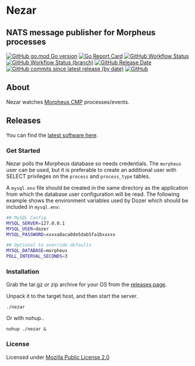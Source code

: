 # Nezar

## NATS message publisher for Morpheus processes

[![GitHub go.mod Go version](https://img.shields.io/github/go-mod/go-version/spoonboy-io/nezar?style=flat-square)](https://go.dev/)
[![Go Report Card](https://goreportcard.com/badge/github.com/spoonboy-io/nezar?style=flat-square)](https://goreportcard.com/report/github.com/spoonboy-io/nezar)
[![GitHub Workflow Status](https://img.shields.io/github/actions/workflow/status/spoonboy-io/nezar/build.yml?branch=main&style=flat-square)](https://github.com/spoonboy-io/nezar/actions/workflows/build.yml)
[![GitHub Workflow Status (branch)](https://img.shields.io/github/actions/workflow/status/spoonboy-io/nezar/unit_test.yml?branch=main&label=tests&style=flat-square)](https://github.com/spoonboy-io/nezar/actions/workflows/unit_test.yml)
[![GitHub Release Date](https://img.shields.io/github/release-date/spoonboy-io/nezar?style=flat-square)](https://github.com/spoonboy-io/nezar/releases)
[![GitHub commits since latest release (by date)](https://img.shields.io/github/commits-since/spoonboy-io/nezar/latest?style=flat-square)](https://github.com/spoonboy-io/nezar/commits)
[![GitHub](https://img.shields.io/github/license/spoonboy-io/nezar?label=license&style=flat-square)](LICENSE)

## About

Nezar watches [Morpheus CMP](https://morpheusdata.com) processes/events.

## Releases

You can find the [latest software here](https://github.com/spoonboy-io/nezar/releases/latest).

### Get Started

Nezar polls the Morpheus database so needs credentials. The `morpheus` user can be used, but it is preferable to 
create an additional user with SELECT privileges on the `process` and `process_type` tables.

A `mysql.env` file should be created in the same directory as the application from which the database user configuration
will be read. The following example shows the environment variables used by Dozer which should be included in `mysql.env`:

```bash
## MySQL Config
MYSQL_SERVER=127.0.0.1
MYSQL_USER=dozer
MYSQL_PASSWORD=xxxxa8aca0de5dab5fa1bxxxxx

## Optional to override defaults
MYSQL_DATABASE=morpheus
POLL_INTERVAL_SECONDS=3
```


### Installation
Grab the tar.gz or zip archive for your OS from the [releases page](https://github.com/spoonboy-io/nezar/releases/latest).

Unpack it to the target host, and then start the server.

```
./nezar
```

Or with nohup..

```
nohup ./nezar &
```

### License
Licensed under [Mozilla Public License 2.0](LICENSE)
